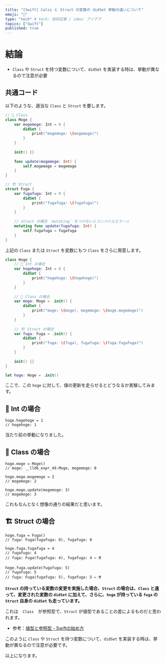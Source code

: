 ```yaml
---
title: "[Swift] Calss と Struct の変数の didSet 挙動の違いについて"
emoji: "🌾"
type: "tech" # tech: 技術記事 / idea: アイデア
topics: ["Swift"]
published: true
---
```


# 結論

- `Class` や `Struct` を持つ変数について、`didSet` を実装する時は、挙動が異なるので注意が必要

## 共通コード


以下のような、適当な `Class` と `Struct` を要します。

```swift
// 🏫 Class
class Moge {
    var mogemoge: Int = 0 {
        didSet {
            print("mogemoge: \(mogemoge)")
        }
    }
    
    init() {}
    
    func update(mogemoge: Int) {
        self.mogemoge = mogemoge
    }
}

// 🏗 Struct
struct Fuga {
    var fugafuga: Int = 0 {
        didSet {
            print("fugafuga: \(fugafuga)")
        }
    }
    
    // struct の場合 `mutating` をつけないとコンパイルエラー⚠️
    mutating func update(fugafuga: Int) {
        self.fugafuga = fugafuga
    }
}
```

上記の `Class` または `Struct` を変数にもつ `Class` をさらに用意します。

```Swift
class Hoge {
    // 🔢 Int の場合
    var hogehoge: Int = 0 {
        didSet {
            print("hogehoge: \(hogehoge)")
        }
    }
    
    // 🏫 Class の場合
    var moge: Moge = .init() {
        didSet {
            print("moge: \(moge), mogemoge: \(moge.mogemoge)")
        }
    }
    
    // 🏗 Struct の場合
    var fuga: Fuga = .init() {
        didSet {
            print("fuga: \(fuga), fugafuga: \(fuga.fugafuga)")
        }
    }
    
    init() {}
}

let hoge: Hoge = .init()
```

ここで、この `hoge` に対して、値の更新を走らせるとどうなるか実験してみます。

## 🔢 Int の場合

```swift:🔢 Int の場合
hoge.hogehoge = 1
// hogehoge: 1
```

当たり前の挙動になりました。

## 🏫 Class の場合

```swift:🏫 Class の場合
hoge.moge = Moge()
// moge: __lldb_expr_49.Moge, mogemoge: 0

hoge.moge.mogemoge = 2
// mogemoge: 2

hoge.moge.update(mogemoge: 3)
// mogemoge: 3
```

これもなんとなく想像の通りの結果だと思います。

## 🏗 Struct の場合

```swift:🏗 Struct の場合
hoge.fuga = Fuga()
// fuga: Fuga(fugafuga: 0), fugafuga: 0

hoge.fuga.fugafuga = 4
// fugafuga: 4
// fuga: Fuga(fugafuga: 4), fugafuga: 4 ← ❗️❗️

hoge.fuga.update(fugafuga: 5)
// fugafuga: 5
// fuga: Fuga(fugafuga: 5), fugafuga: 5 ← ❗️❗️
```

**`Struct` の持っている変数の変更を実施した場合、`Struct` の場合は、`Class` と違って、変更された変数の `didSet` に加えて、さらに、`hoge` が持っている `fuga` の `Struct` 自身の `didSet` も走っています。**

これは　`Class`　が参照型で、`Struct` が値型であることの差によるものだと思われます。

- 参考：[値型と参照型 - Swiftの始め方](https://swift.codelly.dev/guide/%E6%A7%8B%E9%80%A0%E4%BD%93%E3%81%A8%E3%82%AF%E3%83%A9%E3%82%B9/%E5%80%A4%E5%9E%8B%E3%81%A8%E5%8F%82%E7%85%A7%E5%9E%8B.html)

このように `Class` や `Struct` を持つ変数について、`didSet` を実装する時は、挙動が異なるので注意が必要です。


以上になります。
